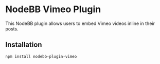 # NodeBB Vimeo Plugin

This NodeBB plugin allows users to embed Vimeo videos inline in their posts.

## Installation

    npm install nodebb-plugin-vimeo
